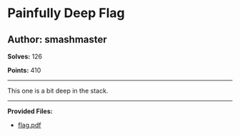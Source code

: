 # Painfully Deep Flag

## Author: smashmaster

**Solves:** 126

**Points:** 410

---

This one is a bit deep in the stack.

---

**Provided Files:**

- [flag.pdf](./flag.pdf)
